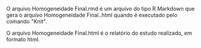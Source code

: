 
O arquivo Homogeneidade Final.rmd  é um arquivo do tipo R Markdown que gera o arquivo Homogeneidade Final..html quando é executado pelo comando "Knit".

O arquivo Homogeneidade Final.html é o relatório do estudo realizado, em formato html.
